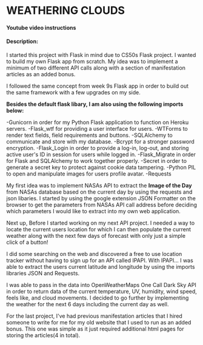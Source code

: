 # WEATHERING CLOUDS
####  Youtube video instructions
#### Description: 

<p>I started this project with Flask in mind due to CS50s Flask project. I wanted to build my own Flask app from scratch. My idea was to implement a minimum of two different API calls along with a section of manifestation articles as an added bonus.</p>

<p>I followed the same concept from week 9s Flask app in order to build out the same framework with a few upgrades on my side.</p>

<p><b>Besides the default flask libary, I am also using the following imports below:</b><p>

-Gunicorn in order for my Python Flask application to function on Heroku servers.
-Flask_wtf for providing a user interface for users.
-WTForms to render text fields, field requirements and buttons.
-SQLAlchemy to communicate and store with my database.
-Bcrypt for a stronger password encryption.
-Flask_Login in order to provide a log-in, log-out, and storing active user's ID in session for users while logged in.
-Flask_Migrate in order for Flask and SQLAlchemy to work together properly.
-Secret in order to generate a secret key to protect against cookie data tampering.
-Python PIL to open and manipulate images for users profile avatar.
-Requests 


<p>My first idea was to implement NASAs API to extract the <b>Image of the Day</b> from NASAs database based on the current day by using the requests and json libaries. I started by using the google extension JSON Formatter on the browser to get the parameters from NASAs API call address before deciding which parameters I would like to extract into my own web application.</p>

<p>Next up, Before I started working on my next API project. I needed a way to locate the current users location for which I can then populate the current weather along with the next few days of forecast with only just a simple click of a button!</p>

I did some searching on the web and discovered a free to use location tracker without having to sign up for an API called IPAPI. With IPAPI... I was able to extract the users current latitude and longitude by using the imports libraries JSON and Requests. 

I was able to pass in the data into OpenWeatherMaps One Call Dark Sky API in order to return data of the current temperature, UV, humidity, wind speed, feels like, and cloud movements. I decided to go further by implementing the weather for the next 6 days including the current day as well.

For the last project, I've had previous manifestation articles that I hired someone to write for me for my old website that I used to run as an added bonus. This one was simple as it just required additional html pages for storing the articles(4 in total).